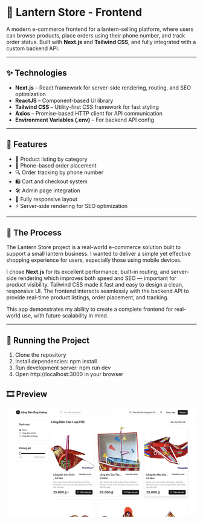 # 🏮 Lantern Store - Frontend

A modern e-commerce frontend for a lantern-selling platform, where users can browse products, place orders using their phone number, and track order status. Built with **Next.js** and **Tailwind CSS**, and fully integrated with a custom backend API.

---

## ✨ Technologies

- **Next.js** – React framework for server-side rendering, routing, and SEO optimization
- **ReactJS** – Component-based UI library
- **Tailwind CSS** – Utility-first CSS framework for fast styling
- **Axios** – Promise-based HTTP client for API communication
- **Environment Variables (.env)** – For backend API config

---

## 🚀 Features

- 🏮 Product listing by category
- 📱 Phone-based order placement 
- 🔍 Order tracking by phone number
- 🛍️ Cart and checkout system 
- 🛠️ Admin page integration 
- 📱 Fully responsive layout
- ⚡ Server-side rendering for SEO optimization

---

## 📍 The Process

The Lantern Store project is a real-world e-commerce solution built to support a small lantern business. I wanted to deliver a simple yet effective shopping experience for users, especially those using mobile devices. 

I chose **Next.js** for its excellent performance, built-in routing, and server-side rendering which improves both speed and SEO — important for product visibility. Tailwind CSS made it fast and easy to design a clean, responsive UI. The frontend interacts seamlessly with the backend API to provide real-time product listings, order placement, and tracking.

This app demonstrates my ability to create a complete frontend for real-world use, with future scalability in mind.

---

## 🚦 Running the Project

1. Clone the repository
2. Install dependencies: npm install
3. Run development server: npm run dev
4. Open http://localhost:3000 in your browser

## 🎞️ Preview
![lantern-store](public/lantern-store-ecommerce.png)
